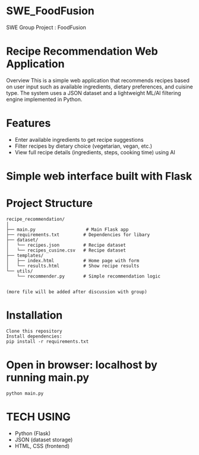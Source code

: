 # SWE_FoodFusion
SWE Group Project : FoodFusion 

# Recipe Recommendation Web Application
Overview
This is a simple web application that recommends recipes based on user input such as available ingredients, dietary preferences, and cuisine type. 
The system uses a JSON dataset and a lightweight ML/AI filtering engine implemented in Python.

# Features

- Enter available ingredients to get recipe suggestions
- Filter recipes by dietary choice (vegetarian, vegan, etc.)
- View full recipe details (ingredients, steps, cooking time) using AI

# Simple web interface built with Flask

# Project Structure
```
recipe_recommendation/
│
├── main.py                   # Main Flask app
├── requirements.txt         # Dependencies for libary 
├── dataset/
│   └── recipes.json         # Recipe dataset
│   └── recipes_cusine.csv   # Recipe dataset
├── templates/
│   ├── index.html           # Home page with form
│   └── results.html         # Show recipe results
└── utils/
    └── recommender.py       # Simple recommendation logic


(more file will be added after discussion with group)

```

# Installation
```
Clone this repository
Install dependencies:
pip install -r requirements.txt

```


# Open in browser: localhost by running main.py 
```
python main.py

```

# TECH USING 
- Python (Flask)
- JSON (dataset storage)
- HTML, CSS (frontend)
